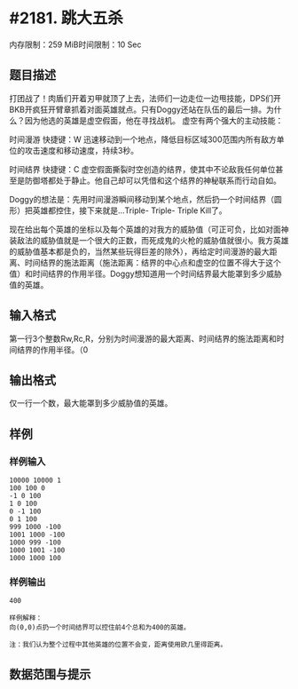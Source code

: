 # #2181. 跳大五杀

内存限制：259 MiB时间限制：10 Sec

## 题目描述

打团战了！肉盾们开着刃甲就顶了上去，法师们一边走位一边甩技能，DPS们开BKB开疯狂开臂章抓着对面英雄就点。只有Doggy还站在队伍的最后一排。为什么？因为他选的英雄是虚空假面，他在寻找战机。 
虚空有两个强大的主动技能： 

时间漫游 快捷键：W 
迅速移动到一个地点，降低目标区域300范围内所有敌方单位的攻击速度和移动速度，持续3秒。 

时间结界 快捷键：C 
虚空假面撕裂时空创造的结界，使其中不论敌我任何单位甚至是防御塔都处于静止。他自己却可以凭借和这个结界的神秘联系而行动自如。 

Doggy的想法是：先用时间漫游瞬间移动到某个地点，然后扔一个时间结界（圆形）把英雄都控住，接下来就是…Triple- Triple- Triple Kill了。 

现在给出每个英雄的坐标以及每个英雄的对我方的威胁值（可正可负，比如对面神装敌法的威胁值就是一个很大的正数，而死成鬼的火枪的威胁值就很小。我方英雄的威胁值基本都是负的，当然某些玩得巨差的除外），再给定时间漫游的最大距离、时间结界的施法距离（施法距离：结界的中心点和虚空的位置不得大于这个值）和时间结界的作用半径。Doggy想知道用一个时间结界最大能罩到多少威胁值的英雄。 



## 输入格式

第一行3个整数Rw,Rc,R，分别为时间漫游的最大距离、时间结界的施法距离和时间结界的作用半径。（0

## 输出格式

仅一行一个数，最大能罩到多少威胁值的英雄。 

## 样例

### 样例输入

    
    10000 10000 1
    100 100 0
    -1 0 100
    1 0 100
    0 -1 100
    0 1 100
    999 1000 -100
    1001 1000 -100
    1000 999 -100
    1000 1001 -100
    1000 1000 100
    
    
    

### 样例输出

    
    
    400
    
    样例解释：
    向(0,0)点扔一个时间结界可以控住前4个总和为400的英雄。
    
    注：我们认为整个过程中其他英雄的位置不会变，距离使用欧几里得距离。
    
    
    

## 数据范围与提示
